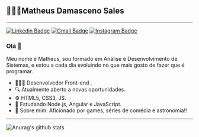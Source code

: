 
## 👨🏻‍💻Matheus Damasceno Sales 

<hr>

[![Linkedin Badge](https://img.shields.io/badge/-LinkedIn-blue?style=flat-square&logo=Linkedin&logoColor=white&link=https://www.linkedin.com/in/matheus-damasceno-sales-4310a0165/)](https://www.linkedin.com/in/matheus-damasceno-sales-4310a0165/)
[![Gmail Badge](https://img.shields.io/badge/-Gmail-F61511?style=flat-square&logo=Gmail&logoColor=white&link=mailto:matheusdamascenosales@gmail.com)](mailto:matheusdamascensales@gmail.com)
[![Instagram Badge](https://img.shields.io/badge/-instagram-ab35ac?style=flat-square&logo=Instagram&logoColor=white&link=)](https://www.instagram.com/matheussales27/)

### Olá 👋

Meu nome é Matheus, sou formado em Análise e Desenvolvimento de Sistemas, e estou a cada dia evoluindo no que mais gosto de fazer que é programar. 
- 👨🏻‍💻 Desenvolvedor Front-end .
- 🔍 Atualmente aberto a novas oportunidades.
- ⚙️ HTML5, CSS3, JS.
- 📰 Estudando Node.js, Angular e JavaScript. 
- 💬 Sobre mim: Aficionado por games, séries de comédia e astronomia!!

<hr>

![Anurag's github stats](https://github-readme-stats.vercel.app/api?username=masaless&show_icons=true&theme=radical)




















<!--
**masaless/masaless** is a ✨ _special_ ✨ repository because its `README.md` (this file) appears on your GitHub profile.

Here are some ideas to get you started:

- 🔭 I’m currently working on ...
- 🌱 I’m currently learning ...
- 👯 I’m looking to collaborate on ...
- 🤔 I’m looking for help with ...
- 💬 Ask me about ...
- 📫 How to reach me: ...
- 😄 Pronouns: ...
- ⚡ Fun fact: ...
-->
